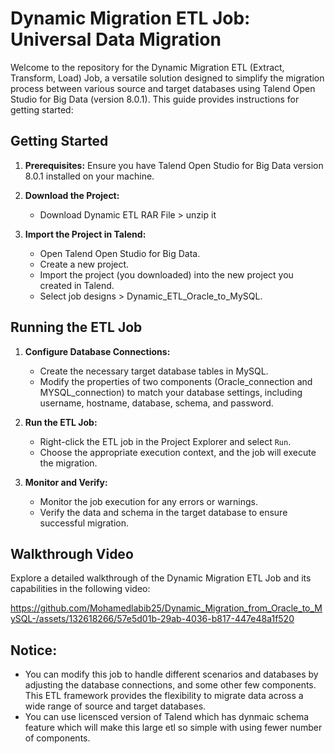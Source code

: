 # Dynamic Migration ETL Job: Universal Data Migration

Welcome to the repository for the Dynamic Migration ETL (Extract, Transform, Load) Job, a versatile solution designed to simplify the migration process between various source and target databases using Talend Open Studio for Big Data (version 8.0.1). This guide provides instructions for getting started:

## Getting Started

1. **Prerequisites:** Ensure you have Talend Open Studio for Big Data version 8.0.1 installed on your machine.

2. **Download the Project:**
   - Download Dynamic ETL RAR File > unzip it

3. **Import the Project in Talend:**
   - Open Talend Open Studio for Big Data.
   - Create a new project.
   - Import the project (you downloaded) into the new project you created in Talend.
   - Select job designs > Dynamic_ETL_Oracle_to_MySQL.
   

## Running the ETL Job

1. **Configure Database Connections:**
   - Create the necessary target database tables in MySQL.
   - Modify the properties of two components (Oracle_connection and MYSQL_connection) to match your database settings, including username, hostname, database, schema, and password.

3. **Run the ETL Job:**
   - Right-click the ETL job in the Project Explorer and select `Run`.
   - Choose the appropriate execution context, and the job will execute the migration.

4. **Monitor and Verify:**
   - Monitor the job execution for any errors or warnings.
   - Verify the data and schema in the target database to ensure successful migration.

## Walkthrough Video

Explore a detailed walkthrough of the Dynamic Migration ETL Job and its capabilities in the following video:



https://github.com/Mohamedlabib25/Dynamic_Migration_from_Oracle_to_MySQL-/assets/132618266/57e5d01b-29ab-4036-b817-447e48a1f520


## Notice:
- You can modify this job to handle different scenarios and databases by adjusting the database connections, and some other few components. This ETL framework provides the flexibility to migrate data across a wide range of source and target databases.
- You can use licensced version of Talend which has dynmaic schema feature which will make this large etl so simple with using fewer number of components.

